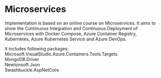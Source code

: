 # Microservices

Implementation is based on an online course on Microservices. It aims to show the Continuous Integration and Continuous Deployment of Microservices with Docker Compose, Azure Container Registry, Kubernetes, Azure  Kubernetes Service and Azure DevOps.

It includes following packages:
<br> Microsoft.VisualStudio.Azure.Containers.Tools.Targets
<br> MongoDB.Driver
<br> Newtonsoft.Json
<br> Swashbuckle.AspNetCore
